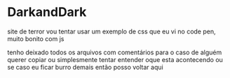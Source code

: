 # DarkandDark
 site de terror
 vou tentar usar um exemplo de css que eu vi no code pen, muito bonito com js

tenho deixado todos os arquivos com comentários para o caso de alguém querer copiar ou simplesmente tentar entender oque esta acontecendo ou se caso eu ficar burro demais então posso voltar aqui